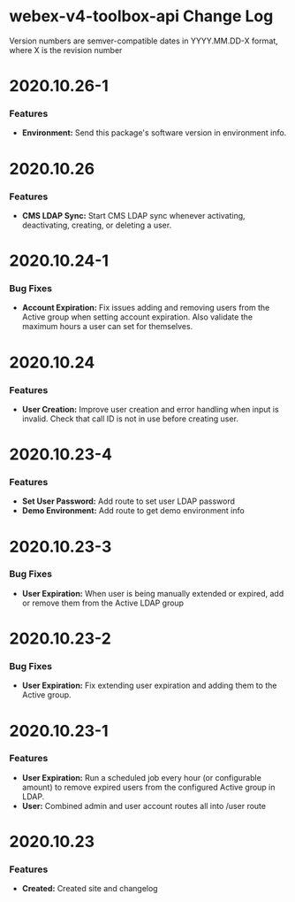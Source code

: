 # webex-v4-toolbox-api Change Log

Version numbers are semver-compatible dates in YYYY.MM.DD-X format,
where X is the revision number


# 2020.10.26-1

### Features
* **Environment:** Send this package's software version in environment info.


# 2020.10.26

### Features
* **CMS LDAP Sync:** Start CMS LDAP sync whenever activating, deactivating,
creating, or deleting a user.


# 2020.10.24-1

### Bug Fixes
* **Account Expiration:** Fix issues adding and removing users from the Active
group when setting account expiration. Also validate the maximum hours a user
can set for themselves.


# 2020.10.24

### Features
* **User Creation:** Improve user creation and error handling when input is
invalid. Check that call ID is not in use before creating user.


# 2020.10.23-4

### Features
* **Set User Password:** Add route to set user LDAP password
* **Demo Environment:** Add route to get demo environment info


# 2020.10.23-3

### Bug Fixes
* **User Expiration:** When user is being manually extended or expired, add or
remove them from the Active LDAP group


# 2020.10.23-2

### Bug Fixes
* **User Expiration:** Fix extending user expiration and adding them to the
Active group.


# 2020.10.23-1

### Features
* **User Expiration:** Run a scheduled job every hour (or configurable amount)
to remove expired users from the configured Active group in LDAP.
* **User:** Combined admin and user account routes all into /user route


# 2020.10.23

### Features
* **Created:** Created site and changelog
